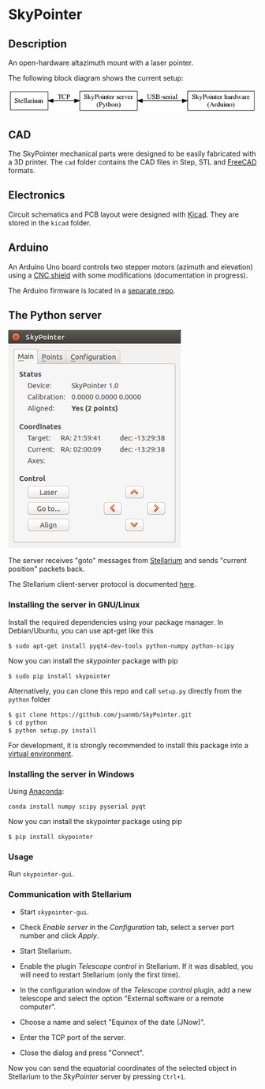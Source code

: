 # SkyPointer

## Description

An open-hardware altazimuth mount with a laser pointer.

The following block diagram shows the current setup:

![](images/blocks.png?raw=true "Block diagram")

## CAD

The SkyPointer mechanical parts were designed to be easily fabricated with a 3D
printer. The `cad` folder contains the CAD files in Step, STL and
[FreeCAD](http://www.freecadweb.org) formats.

## Electronics

Circuit schematics and PCB layout were designed with [Kicad](http://kicad.org).
They are stored in the `kicad` folder.

## Arduino

An Arduino Uno board controls two stepper motors (azimuth and elevation) using
a [CNC shield](http://blog.protoneer.co.nz/arduino-cnc-shield/) with some
modifications (documentation in progress).

The Arduino firmware is located in a
[separate repo](https://github.com/davidvg/ArduinoSkyPointer).

## The Python server

![](images/server_screenshot.png?raw=true "Screenshot of the server GUI")

The server receives "goto" messages from
[Stellarium](http://www.stellarium.org/) and sends "current position" packets back.

The Stellarium client-server protocol is documented
[here](http://www.stellarium.org/wiki/index.php/Telescope_Control_%28client-server%29).


### Installing the server in GNU/Linux

Install the required dependencies using your package manager. In Debian/Ubuntu,
you can use apt-get like this

```
$ sudo apt-get install pyqt4-dev-tools python-numpy python-scipy
```

Now you can install the *skypointer* package with pip

```
$ sudo pip install skypointer
```

Alternatively, you can clone this repo and call `setup.py` directly from the
`python` folder

```
$ git clone https://github.com/juanmb/SkyPointer.git
$ cd python
$ python setup.py install
```

For development, it is strongly recommended to install this package into a
[virtual environment](https://virtualenv.pypa.io/en/latest/).


### Installing the server in Windows

Using [Anaconda](https://www.continuum.io/downloads):

```
conda install numpy scipy pyserial pyqt
```

Now you can install the skypointer package using pip

```
$ pip install skypointer
```

### Usage

Run `skypointer-gui`.


### Communication with Stellarium

* Start `skypointer-gui`.

* Check *Enable server* in the *Configuration* tab, select a server port number
  and click *Apply*.

* Start Stellarium.

* Enable the plugin *Telescope control* in Stellarium. If it was disabled,
  you will need to restart Stellarium (only the first time).

* In the configuration window of the *Telescope control* plugin, add a new
  telescope and select the option "External software or a remote computer".

* Choose a name and select "Equinox of the date (JNow)".

* Enter the TCP port of the server.

* Close the dialog and press "Connect".

Now you can send the equatorial coordinates of the selected object in
Stellarium to the *SkyPointer* server by pressing `Ctrl+1`.
